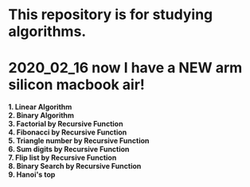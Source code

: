 # This repository is for studying algorithms.
# 2020_02_16 now I have a NEW arm silicon macbook air!

**1. Linear Algorithm**  
**2. Binary Algorithm**  
**3. Factorial by Recursive Function**  
**4. Fibonacci by Recursive Function**  
**5. Triangle number by Recursive Function**  
**6. Sum digits by Recursive Function**  
**7. Flip list by Recursive Function**  
**8. Binary Search by Recursive Function**  
**9. Hanoi's top**  